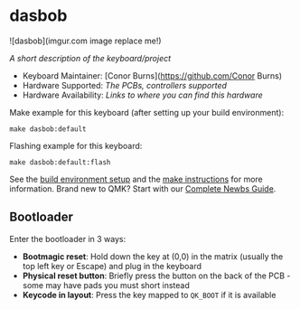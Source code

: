 # dasbob

![dasbob](imgur.com image replace me!)

*A short description of the keyboard/project*

* Keyboard Maintainer: [Conor Burns](https://github.com/Conor Burns)
* Hardware Supported: *The PCBs, controllers supported*
* Hardware Availability: *Links to where you can find this hardware*

Make example for this keyboard (after setting up your build environment):

    make dasbob:default

Flashing example for this keyboard:

    make dasbob:default:flash

See the [build environment setup](https://docs.qmk.fm/#/getting_started_build_tools) and the [make instructions](https://docs.qmk.fm/#/getting_started_make_guide) for more information. Brand new to QMK? Start with our [Complete Newbs Guide](https://docs.qmk.fm/#/newbs).

## Bootloader

Enter the bootloader in 3 ways:

* **Bootmagic reset**: Hold down the key at (0,0) in the matrix (usually the top left key or Escape) and plug in the keyboard
* **Physical reset button**: Briefly press the button on the back of the PCB - some may have pads you must short instead
* **Keycode in layout**: Press the key mapped to `QK_BOOT` if it is available
